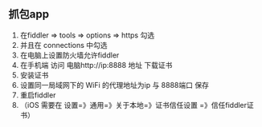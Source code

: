 ## 抓包app
1. 在fiddler => tools => options => https 勾选
2. 并且在 connections 中勾选
3. 在电脑上设置防火墙允许fiddler
4. 在手机端 访问 电脑http://ip:8888 地址 下载证书
5. 安装证书
6. 设置同一局域网下的 WiFi 的代理地址为ip 与 8888端口 保存
7. 重启fiddler
8. （iOS 需要在 设置=》通用=》关于本地=》证书信任设置 =》信任fiddler证书）